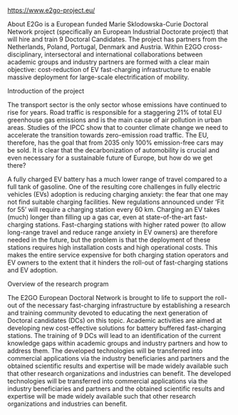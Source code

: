 https://www.e2go-project.eu/

About
E2Go is a European funded Marie Sklodowska-Curie Doctoral Network project (specifically an European Industrial Doctorate project) that will hire and train 9 Doctoral Candidates. The project has partners from the Netherlands, Poland, Portugal, Denmark and Austria. Within E2GO cross-disciplinary, intersectoral and international collaborations between academic groups and industry partners are formed with a clear main objective: cost-reduction of EV fast-charging infrastructure to enable massive deployment for large-scale electrification of mobility.

Introduction of the project

The transport sector is the only sector whose emissions have continued to rise for years. Road traffic is responsible for a staggering 21% of total EU greenhouse gas emissions and is the main cause of air pollution in urban areas. Studies of the IPCC show that to counter climate change we need to accelerate the transition towards zero-emission road traffic. The EU, therefore, has the goal that from 2035 only 100% emission-free cars may be sold. It is clear that the decarbonization of automobility is crucial and even necessary for a sustainable future of Europe, but how do we get there?

A fully charged EV battery has a much lower range of travel compared to a full tank of gasoline. One of the resulting core challenges in fully electric vehicles (EVs) adoption is reducing charging anxiety: the fear that one may not find suitable charging facilities. New regulations announced under ‘Fit for 55’ will require a charging station every 60 km. Charging an EV takes (much) longer than filling up a gas car, even at state-of-the-art fast-charging stations. Fast-charging stations with higher rated power (to allow long-range travel and reduce range anxiety in EV owners) are therefore needed in the future, but the problem is that the deployment of these stations requires high installation costs and high operational costs. This makes the entire service expensive for both charging station operators and EV owners to the extent that it hinders the roll-out of fast-charging stations and EV adoption.

Overview of the research program

The E2GO European Doctoral Network is brought to life to support the roll-out of the necessary fast-charging infrastructure by establishing a research and training community devoted to educating the next generation of Doctoral candidates (DCs) on this topic. Academic activities are aimed at developing new cost-effective solutions for battery buffered fast-charging stations. The training of 9 DCs will lead to an identification of the current knowledge gaps within academic groups and industry partners and how to address them. The developed technologies will be transferred into commercial applications via the industry beneficiaries and partners and the obtained scientific results and expertise will be made widely available such that other research organizations and industries can benefit. The developed technologies will be transferred into commercial applications via the industry beneficiaries and partners and the obtained scientific results and expertise will be made widely available such that other research organizations and industries can benefit.


